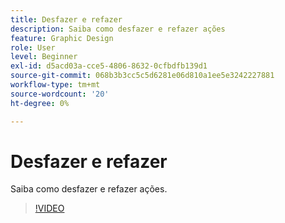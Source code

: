 ```yaml
---
title: Desfazer e refazer
description: Saiba como desfazer e refazer ações
feature: Graphic Design
role: User
level: Beginner
exl-id: d5acd03a-cce5-4806-8632-0cfbdfb139d1
source-git-commit: 068b3b3cc5c5d6281e06d810a1ee5e3242227881
workflow-type: tm+mt
source-wordcount: '20'
ht-degree: 0%

---
```


# Desfazer e refazer

Saiba como desfazer e refazer ações.

>[!VIDEO](https://video.tv.adobe.com/v/3420216?quality=12&learn=on&hidetitle=true)

